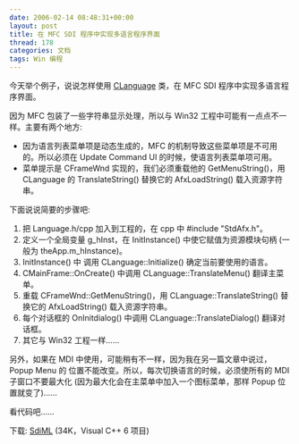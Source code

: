 ```yaml
---
date: 2006-02-14 08:48:31+00:00
layout: post
title: 在 MFC SDI 程序中实现多语言程序界面
thread: 178
categories: 文档
tags: Win 编程
---
```


今天举个例子，说说怎样使用 [CLanguage](read.php?177) 类，在 MFC SDI 程序中实现多语言程序界面。 

  


因为 MFC 包装了一些字符串显示处理，所以与 Win32 工程中可能有一点点不一样。主要有两个地方:

<!-- more -->  
  


  * 因为语言列表菜单项是动态生成的，MFC 的机制导致这些菜单项是不可用的。所以必须在 Update Command UI 的时候，使语言列表菜单项可用。 
  * 菜单提示是 CFrameWnd 实现的，我们必须重载他的 GetMenuString()，用 CLanguage 的 TranslateString() 替换它的 AfxLoadString() 载入资源字符串。 

下面说说简要的步骤吧:

  


  1. 把 Language.h/cpp 加入到工程的，在 cpp 中 #include "StdAfx.h"。 
  2. 定义一个全局变量 g_hInst，在 InitInstance() 中使它赋值为资源模块句柄 (一般为 theApp.m_hInstance)。 
  3. InitInstance() 中 调用 CLanguage::Initialize() 确定当前要使用的语言。 
  4. CMainFrame::OnCreate() 中调用 CLanguage::TranslateMenu() 翻译主菜单。 
  5. 重载 CFrameWnd::GetMenuString()，用 CLanguage::TranslateString() 替换它的 AfxLoadString() 载入资源字符串。 
  6. 每个对话框的 OnInitdialog() 中调用 CLanguage::TranslateDialog() 翻译对话框。 
  7. 其它与 Win32 工程一样……

另外，如果在 MDI 中使用，可能稍有不一样，因为我在另一篇文章中说过，Popup Menu 的 位置不能改变。所以，每次切换语言的时候，必须使所有的 MDI 子窗口不要最大化 (因为最大化会在主菜单中加入一个图标菜单，那样 Popup 位置就变了)……

  


看代码吧……  


  


下载: [SdiML](/assets/1101305671.rar) (34K，Visual C++ 6 项目) 

  

